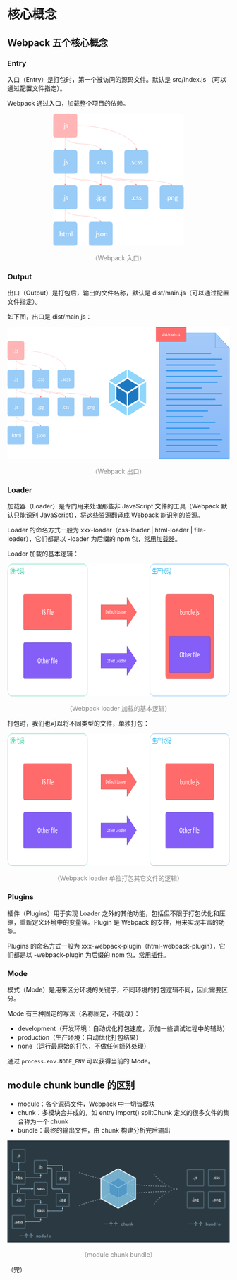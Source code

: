 # 核心概念

## Webpack 五个核心概念

### Entry

入口（Entry）是打包时，第一个被访问的源码文件。默认是 src/index.js （可以通过配置文件指定）。

Webpack 通过入口，加载整个项目的依赖。

<div style="text-align: center;">
  <img src="./assets/webpack-entry.png" height="300" alt="Webpack 入口">
  <p style="text-align: center; color: #888;">（Webpack 入口）</p>
</div>

### Output

出口（Output）是打包后，输出的文件名称，默认是 dist/main.js（可以通过配置文件指定）。

如下图，出口是 dist/main.js：

<div style="text-align: center;">
  <img src="./assets/webpack-output.png" height="300" alt="Webpack 出口">
  <p style="text-align: center; color: #888;">（Webpack 出口）</p>
</div>

### Loader

加载器（Loader）是专门用来处理那些非 JavaScript 文件的工具（Webpack 默认只能识别 JavaScript），将这些资源翻译成 Webpack 能识别的资源。

Loader 的命名方式一般为 xxx-loader（css-loader | html-loader | file-loader），它们都是以 -loader 为后缀的 npm 包，[常用加载器](https://www.webpackjs.com/loaders/)。

Loader 加载的基本逻辑：

<div style="text-align: center;">
  <img src="./assets/webpack-loader-basic.png" height="300" alt="Webpack loader 加载的基本逻辑">
  <p style="text-align: center; color: #888;">（Webpack loader 加载的基本逻辑）</p>
</div>

打包时，我们也可以将不同类型的文件，单独打包：

<div style="text-align: center;">
  <img src="./assets/webpack-loader-split.png" height="300" alt="webpack loader 单独打包其它文件的逻辑">
  <p style="text-align: center; color: #888;">（Webpack loader 单独打包其它文件的逻辑）</p>
</div>

### Plugins

插件（Plugins）用于实现 Loader 之外的其他功能，包括但不限于打包优化和压缩，重新定义环境中的变量等。Plugin 是 Webpack 的支柱，用来实现丰富的功能。

Plugins 的命名方式一般为 xxx-webpack-plugin（html-webpack-plugin），它们都是以 -webpack-plugin 为后缀的 npm 包，[常用插件](https://www.webpackjs.com/plugins/)。

### Mode

模式（Mode）是用来区分环境的关键字，不同环境的打包逻辑不同，因此需要区分。

Mode 有三种固定的写法（名称固定，不能改）：

* development（开发环境：自动优化打包速度，添加一些调试过程中的辅助）
* production（生产环境：自动优化打包结果）
* none（运行最原始的打包，不做任何额外处理）

通过 `process.env.NODE_ENV` 可以获得当前的 Mode。

## module chunk  bundle 的区别

* module：各个源码文件，Webpack 中一切皆模块
* chunk：多模块合并成的，如 entry import() splitChunk 定义的很多文件的集合称为一个 chunk
* bundle：最终的输出文件，由 chunk 构建分析完后输出

<div style="text-align: center;">
  <img src="./assets/webpack-module-chunk-bundle.png" alt="module chunk  bundle">
  <p style="text-align: center; color: #888;">（module chunk  bundle）</p>
</div>

（完）
